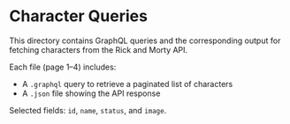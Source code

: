 # Character Queries

This directory contains GraphQL queries and the corresponding output for fetching characters from the Rick and Morty API.

Each file (page 1–4) includes:
- A `.graphql` query to retrieve a paginated list of characters
- A `.json` file showing the API response

Selected fields: `id`, `name`, `status`, and `image`.
